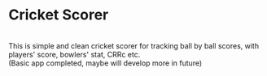 # Cricket Scorer
<br>
This is simple and clean cricket scorer for tracking ball by ball scores, with players' score, bowlers' stat, CRRc etc.
<br>
(Basic app completed, maybe will develop more in future)
